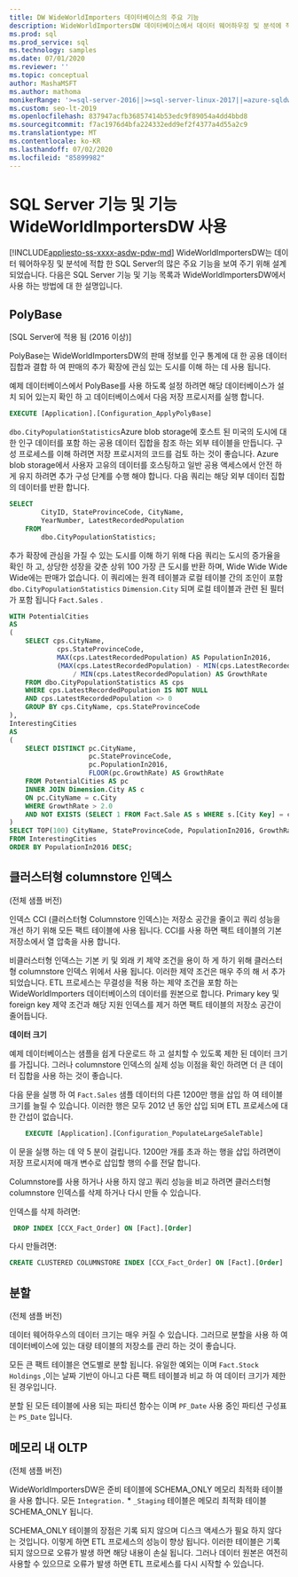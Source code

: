 ```yaml
---
title: DW WideWorldImporters 데이터베이스의 주요 기능
description: WideWorldImportersDW 데이터베이스에서 데이터 웨어하우징 및 분석에 적합 한 SQL Server의 주요 기능을 소개 하는 방법에 대해 알아봅니다.
ms.prod: sql
ms.prod_service: sql
ms.technology: samples
ms.date: 07/01/2020
ms.reviewer: ''
ms.topic: conceptual
author: MashaMSFT
ms.author: mathoma
monikerRange: '>=sql-server-2016||>=sql-server-linux-2017||=azure-sqldw-latest||>=aps-pdw-2016||=sqlallproducts-allversions||=azuresqldb-mi-current'
ms.custom: seo-lt-2019
ms.openlocfilehash: 837947acfb36857414b53edc9f89054a4dd4bbd8
ms.sourcegitcommit: f7ac1976d4bfa224332edd9ef2f4377a4d55a2c9
ms.translationtype: MT
ms.contentlocale: ko-KR
ms.lasthandoff: 07/02/2020
ms.locfileid: "85899982"
---
```

# <a name="wideworldimportersdw-use-of-sql-server-features-and-capabilities"></a>SQL Server 기능 및 기능 WideWorldImportersDW 사용
[!INCLUDE[appliesto-ss-xxxx-asdw-pdw-md](../includes/appliesto-ss-xxxx-asdw-pdw-md.md)]
WideWorldImportersDW는 데이터 웨어하우징 및 분석에 적합 한 SQL Server의 많은 주요 기능을 보여 주기 위해 설계 되었습니다. 다음은 SQL Server 기능 및 기능 목록과 WideWorldImportersDW에서 사용 하는 방법에 대 한 설명입니다.

## <a name="polybase"></a>PolyBase

[SQL Server에 적용 됨 (2016 이상)]

PolyBase는 WideWorldImportersDW의 판매 정보를 인구 통계에 대 한 공용 데이터 집합과 결합 하 여 판매의 추가 확장에 관심 있는 도시를 이해 하는 데 사용 됩니다.

예제 데이터베이스에서 PolyBase를 사용 하도록 설정 하려면 해당 데이터베이스가 설치 되어 있는지 확인 하 고 데이터베이스에서 다음 저장 프로시저를 실행 합니다.

```sql
EXECUTE [Application].[Configuration_ApplyPolyBase]
```

`dbo.CityPopulationStatistics`Azure blob storage에 호스트 된 미국의 도시에 대 한 인구 데이터를 포함 하는 공용 데이터 집합을 참조 하는 외부 테이블을 만듭니다. 구성 프로세스를 이해 하려면 저장 프로시저의 코드를 검토 하는 것이 좋습니다. Azure blob storage에서 사용자 고유의 데이터를 호스팅하고 일반 공용 액세스에서 안전 하 게 유지 하려면 추가 구성 단계를 수행 해야 합니다. 다음 쿼리는 해당 외부 데이터 집합의 데이터를 반환 합니다.

```sql
SELECT
        CityID, StateProvinceCode, CityName,
        YearNumber, LatestRecordedPopulation
    FROM
        dbo.CityPopulationStatistics;
```

추가 확장에 관심을 가질 수 있는 도시를 이해 하기 위해 다음 쿼리는 도시의 증가율을 확인 하 고, 상당한 성장을 갖춘 상위 100 가장 큰 도시를 반환 하며, Wide Wide Wide Wide에는 판매가 없습니다. 이 쿼리에는 원격 테이블과 로컬 테이블 간의 조인이 포함 `dbo.CityPopulationStatistics` `Dimension.City` 되며 로컬 테이블과 관련 된 필터가 포함 됩니다 `Fact.Sales` .

```sql
WITH PotentialCities
AS
(
    SELECT cps.CityName,
            cps.StateProvinceCode,
            MAX(cps.LatestRecordedPopulation) AS PopulationIn2016,
            (MAX(cps.LatestRecordedPopulation) - MIN(cps.LatestRecordedPopulation)) * 100.0
                / MIN(cps.LatestRecordedPopulation) AS GrowthRate
    FROM dbo.CityPopulationStatistics AS cps
    WHERE cps.LatestRecordedPopulation IS NOT NULL
    AND cps.LatestRecordedPopulation <> 0
    GROUP BY cps.CityName, cps.StateProvinceCode
),
InterestingCities
AS
(
    SELECT DISTINCT pc.CityName,
                    pc.StateProvinceCode,
                    pc.PopulationIn2016,
                    FLOOR(pc.GrowthRate) AS GrowthRate
    FROM PotentialCities AS pc
    INNER JOIN Dimension.City AS c
    ON pc.CityName = c.City
    WHERE GrowthRate > 2.0
    AND NOT EXISTS (SELECT 1 FROM Fact.Sale AS s WHERE s.[City Key] = c.[City Key])
)
SELECT TOP(100) CityName, StateProvinceCode, PopulationIn2016, GrowthRate
FROM InterestingCities
ORDER BY PopulationIn2016 DESC;
```

## <a name="clustered-columnstore-indexes"></a>클러스터형 columnstore 인덱스

(전체 샘플 버전)

인덱스 CCI (클러스터형 Columnstore 인덱스)는 저장소 공간을 줄이고 쿼리 성능을 개선 하기 위해 모든 팩트 테이블에 사용 됩니다. CCI를 사용 하면 팩트 테이블의 기본 저장소에서 열 압축을 사용 합니다.

비클러스터형 인덱스는 기본 키 및 외래 키 제약 조건을 용이 하 게 하기 위해 클러스터형 columnstore 인덱스 위에서 사용 됩니다. 이러한 제약 조건은 매우 주의 해 서 추가 되었습니다. ETL 프로세스는 무결성을 적용 하는 제약 조건을 포함 하는 WideWorldImporters 데이터베이스의 데이터를 원본으로 합니다. Primary key 및 foreign key 제약 조건과 해당 지원 인덱스를 제거 하면 팩트 테이블의 저장소 공간이 줄어듭니다.

**데이터 크기**

예제 데이터베이스는 샘플을 쉽게 다운로드 하 고 설치할 수 있도록 제한 된 데이터 크기를 가집니다. 그러나 columnstore 인덱스의 실제 성능 이점을 확인 하려면 더 큰 데이터 집합을 사용 하는 것이 좋습니다.

다음 문을 실행 하 여 `Fact.Sales` 샘플 데이터의 다른 1200만 행을 삽입 하 여 테이블 크기를 늘릴 수 있습니다. 이러한 행은 모두 2012 년 동안 삽입 되며 ETL 프로세스에 대 한 간섭이 없습니다.

```sql
    EXECUTE [Application].[Configuration_PopulateLargeSaleTable]
```

이 문을 실행 하는 데 약 5 분이 걸립니다. 1200만 개를 초과 하는 행을 삽입 하려면이 저장 프로시저에 매개 변수로 삽입할 행의 수를 전달 합니다.

Columnstore를 사용 하거나 사용 하지 않고 쿼리 성능을 비교 하려면 클러스터형 columnstore 인덱스를 삭제 하거나 다시 만들 수 있습니다.

인덱스를 삭제 하려면:

```sql
 DROP INDEX [CCX_Fact_Order] ON [Fact].[Order]
```

다시 만들려면:

```sql
CREATE CLUSTERED COLUMNSTORE INDEX [CCX_Fact_Order] ON [Fact].[Order]
```

## <a name="partitioning"></a>분할

(전체 샘플 버전)

데이터 웨어하우스의 데이터 크기는 매우 커질 수 있습니다. 그러므로 분할을 사용 하 여 데이터베이스에 있는 대량 테이블의 저장소를 관리 하는 것이 좋습니다.

모든 큰 팩트 테이블은 연도별로 분할 됩니다. 유일한 예외는 이며 `Fact.Stock Holdings` ,이는 날짜 기반이 아니고 다른 팩트 테이블과 비교 하 여 데이터 크기가 제한 된 경우입니다.

분할 된 모든 테이블에 사용 되는 파티션 함수는 이며 `PF_Date` 사용 중인 파티션 구성표는 `PS_Date` 입니다.

## <a name="in-memory-oltp"></a>메모리 내 OLTP

(전체 샘플 버전)

WideWorldImportersDW은 준비 테이블에 SCHEMA_ONLY 메모리 최적화 테이블을 사용 합니다. 모든 `Integration.` * `_Staging` 테이블은 메모리 최적화 테이블 SCHEMA_ONLY 됩니다.

SCHEMA_ONLY 테이블의 장점은 기록 되지 않으며 디스크 액세스가 필요 하지 않다는 것입니다. 이렇게 하면 ETL 프로세스의 성능이 향상 됩니다. 이러한 테이블은 기록 되지 않으므로 오류가 발생 하면 해당 내용이 손실 됩니다. 그러나 데이터 원본은 여전히 사용할 수 있으므로 오류가 발생 하면 ETL 프로세스를 다시 시작할 수 있습니다.
